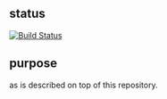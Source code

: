 ## status
<p><a href="https://travis-ci.org/JeremyWei/easy_mongo" target="_blank"><img src="https://travis-ci.org/JeremyWei/easy_mongo.svg?branch=master" alt="Build Status"></a></p>

## purpose
as is described on top of this repository.